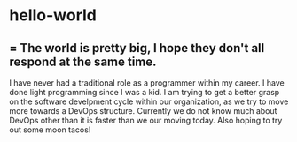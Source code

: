 # hello-world
=
The world is pretty big, I hope they don't all respond at the same time.
-----------------------------------------------------------------------
I have never had a traditional role as a programmer within my career. I have done light programming since I was a kid. I am trying to get a better grasp on the software develpment cycle within our organization, as we try to move more towards a DevOps structure. Currently we do not know much about DevOps other than it is faster than we our moving today.
Also hoping to try out some moon tacos!
